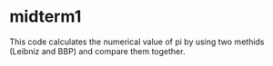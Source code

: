 midterm1
========
This code calculates the numerical value of pi by using two methids (Leibniz and BBP) and compare them together.
